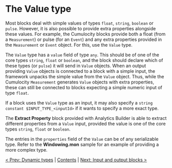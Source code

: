 # The Value type

Most blocks deal with simple values of types `float`, `string`, `boolean` or `pulse`. However, it is also possible to provide extra properties alongside these values. For example, the Cumulocity blocks provide both a float (from a `Measurement`) or pulse (for an `Event`) and any extra properties provided in the `Measurement` or `Event` object. For this, use the `Value` type.

The `Value` type has a `value` field of type `any`. This should be of one of the core types `string`, `float` or `boolean`, and the block should declare which of these types (or `pulse`) it will send in `Value` objects. When an output providing `Value` objects is connected to a block with a simple input, the framework unpacks the simple value from the `Value` object. Thus, while the Cumulocity `Measurement` generates `Value` objects with extra properties, these can still be connected to blocks expecting a simple numeric input of type `float`.

If a block uses the `Value` type as an input, it may also specify a `string constant $INPUT_TYPE_<inputId>` if it wants to specify a more exact type.

The **Extract Property** block provided with Analytics Builder is able to extract different properties from a `Value` input, provided the value is one of the core types `string`, `float` or `boolean`.

The entries in the `properties` field of the `Value` can be of any serializable type. Refer to the **Windowing.mon** sample for an example of providing a more complex type.

[< Prev: Dynamic types](080-DynamicTypes.md) | [Contents](000-contents.md) | [Next: Input and output blocks >](100-InputAndOutput.md) 
